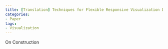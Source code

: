 ```yaml
---
title: [Translation] Techniques for Flexible Responsive Visualization Design
categories:
- Paper
tags:
- Visualization
---
```


On Construction